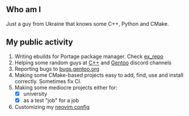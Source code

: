 

<!--
**Arniiiii/Arniiiii** is a ✨ _special_ ✨ repository because its `README.md` (this file) appears on your GitHub profile.

Here are some ideas to get you started:

- 🔭 I’m currently working on ...
- 🌱 I’m currently learning ...
- 👯 I’m looking to collaborate on ...
- 🤔 I’m looking for help with ...
- 💬 Ask me about ...
- 📫 How to reach me: ...
- 😄 Pronouns: ...
- ⚡ Fun fact: ...
-->

## Who am I
Just a guy from Ukraine that knows some C++, Python and CMake.

## My public activity
1. Writing ebuilds for Portage package manager. Check [ex_repo](https://github.com/Arniiiii/ex_repo)
2. Helping some random guys at [C++](https://discord.gg/tccpp) and [Gentoo](https://discord.gg/gentoolinux) discord channels
3. Reporting bugs to [bugs.gentoo.org](https://bugs.gentoo.org/buglist.cgi?email2=lg3dx6fd%40gmail.com&emailassigned_to2=1&emailcc2=1&emaillongdesc2=1&emailreporter2=1&emailtype2=substring&order=changeddate%20DESC%2Cpriority%2Cbug_severity&query_format=advanced&resolution=---&resolution=FIXED&resolution=INVALID&resolution=WONTFIX&resolution=LATER&resolution=REMIND&resolution=DUPLICATE&resolution=WORKSFORME&resolution=CANTFIX&resolution=NEEDINFO&resolution=TEST-REQUEST&resolution=UPSTREAM&resolution=OBSOLETE&resolution=PKGREMOVED)
4. Making some CMake-based projects easy to add, find, use and install correctly. Sometimes fix CI.
5. Making some mediocre projects either for:
    - [x] university
    - [x] as a test "job" for a job
6. Customizing my [neovim config](https://github.com/Arniiiii/Nvchad_config_cpp)

